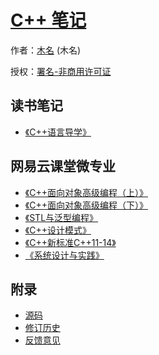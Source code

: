# [C++ 笔记]()

作者：[木名](https://github.com/mumingv) (木名)

授权：<a rel="license" href="http://creativecommons.org/licenses/by-nc/4.0/">署名-非商用许可证</a>

## 读书笔记
- [《C++语言导学》](#docs/book_atcpp)

## 网易云课堂微专业
- [《C++面向对象高级编程（上）》](#docs/class_oop_up)
- [《C++面向对象高级编程（下）》](#docs/class_oop_down)
- [《STL与泛型编程》](#docs/class_stl)
- [《C++设计模式》](#docs/class_dp)
- [《C++新标准C++11-14》](#docs/class_new_std)
- [《系统设计与实践》](#docs/class_sys_design)


## 附录 
- [源码](https://github.com/mumingv/gitreposity)
- [修订历史](https://github.com/mumingv/gitreposity/commits/master)
- [反馈意见](https://github.com/mumingv/gitreposity/issues)

